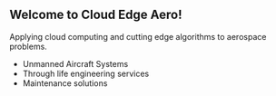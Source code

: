 ## Welcome to Cloud Edge Aero!

Applying cloud computing and cutting edge algorithms to aerospace problems.

- Unmanned Aircraft Systems
- Through life engineering services
- Maintenance solutions


